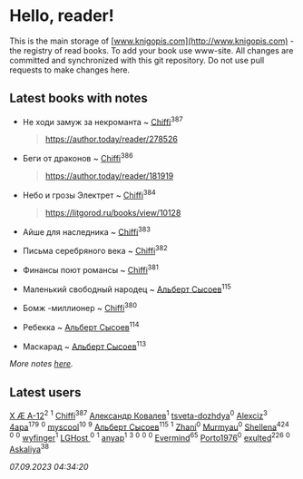 # Hello, reader!
This is the main storage of [www.knigopis.com](http://www.knigopis.com) - the registry of read books.
To add your book use www-site. All changes are committed and synchronized with this git repository.
Do not use pull requests to make changes here.


## Latest books with notes
* Не ходи замуж за некроманта ~ [Chiffi](users/105/105831994080785626680-google)<sup>387</sup>
    > https://author.today/reader/278526

* Беги от драконов ~ [Chiffi](users/105/105831994080785626680-google)<sup>386</sup>
    > https://author.today/reader/181919

* Небо и грозы Электрет ~ [Chiffi](users/105/105831994080785626680-google)<sup>384</sup>
    > https://litgorod.ru/books/view/10128

* Айше для наследника ~ [Chiffi](users/105/105831994080785626680-google)<sup>383</sup>

* Письма серебряного века ~ [Chiffi](users/105/105831994080785626680-google)<sup>382</sup>

* Финансы поют романсы ~ [Chiffi](users/105/105831994080785626680-google)<sup>381</sup>

* Маленький свободный народец ~ [Альберт Сысоев](users/474/47446642-vkontakte)<sup>115</sup>

* Бомж -миллионер ~ [Chiffi](users/105/105831994080785626680-google)<sup>380</sup>

* Ребекка ~ [Альберт Сысоев](users/474/47446642-vkontakte)<sup>114</sup>

* Маскарад ~ [Альберт Сысоев](users/474/47446642-vkontakte)<sup>113</sup>


_More notes [here](latest_books_with_notes.md)._


## Latest users
[X Æ A-12](users/115/115609550904757194526-google)<sup>2</sup> 
[](users/112/112452730042794139520-google)<sup>1</sup> 
[Chiffi](users/105/105831994080785626680-google)<sup>387</sup> 
[Александр Ковалев](users/141/14161137020827113329-mailru)<sup>1</sup> 
[tsveta-dozhdya](users/983/983485507-yandex)<sup>0</sup> 
[Alexciz](users/104/104402554069177138887-google)<sup>3</sup> 
[4apa](users/117/117392596378069249667-google)<sup>179</sup> 
[](users/116/116461044320164710012-google)<sup>0</sup> 
[myscool](users/101/101429613411254493072-google)<sup>10</sup> 
[](users/101/101368518035734751027-google)<sup>9</sup> 
[Альберт Сысоев](users/474/47446642-vkontakte)<sup>115</sup> 
[](users/115/115714542148878544061-google)<sup>1</sup> 
[Zhani](users/109/109586026743199600506-google)<sup>0</sup> 
[Murmyau](users/107/107272984290708451258-google)<sup>0</sup> 
[Shellena](users/134/13413591548892934957-mailru)<sup>424</sup> 
[](users/103/1035563327194476370-mailru)<sup>0</sup> 
[](users/106/106851335280025411906-google)<sup>0</sup> 
[wyfinger](users/112/112391692490886789680-google)<sup>1</sup> 
[LGHost ](users/102/102855694228637360492-google)<sup>0</sup> 
[](users/115/115449516373977572535-google)<sup>1</sup> 
[anyap](users/103/103930748205001962013-google)<sup>1</sup> 
[](users/115/115679528795083704722-google)<sup>3</sup> 
[](users/689/689369-yandex)<sup>0</sup> 
[](users/115/115492791709892549851-google)<sup>0</sup> 
[](users/107/107558849409631001804-google)<sup>0</sup> 
[Evermind](users/302/302928912-vkontakte)<sup>65</sup> 
[Porto1976](users/108/108908472397557066121-google)<sup>0</sup> 
[exulted](users/100/100599204551896265722-google)<sup>226</sup> 
[](users/104/104528443968479603994-google)<sup>0</sup> 
[Askaliya](users/326/326783541-vkontakte)<sup>38</sup> 


_07.09.2023 04:34:20_

